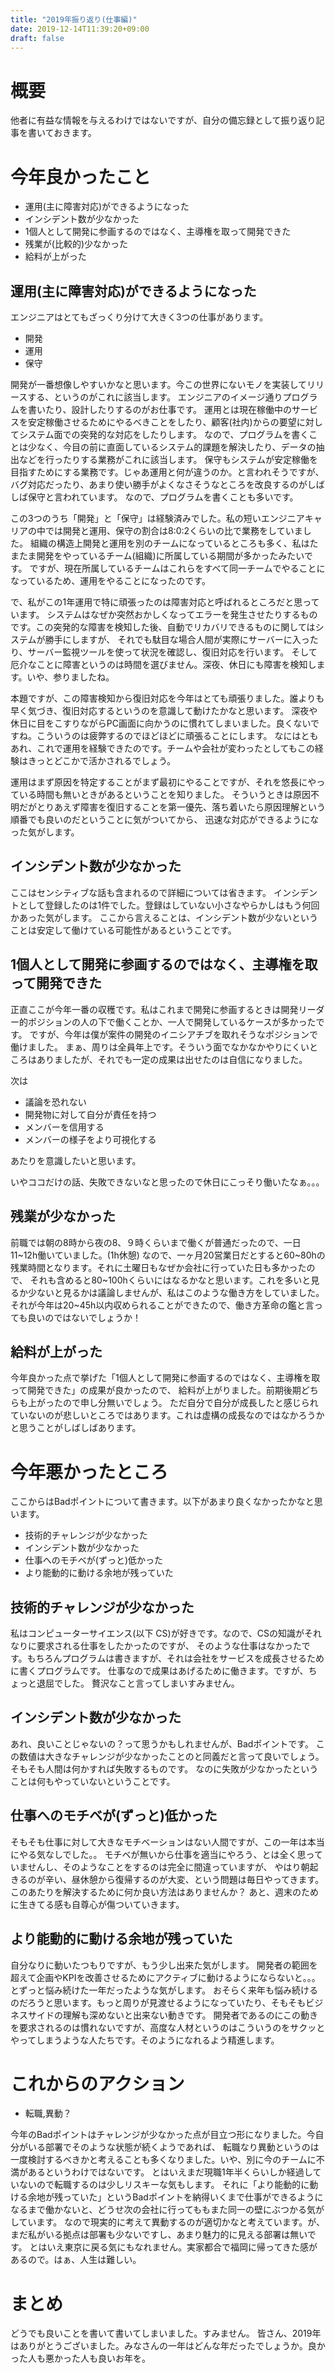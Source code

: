 ```yaml
---
title: "2019年振り返り(仕事編)"
date: 2019-12-14T11:39:20+09:00
draft: false
---
```


# 概要
他者に有益な情報を与えるわけではないですが、自分の備忘録として振り返り記事を書いておきます。


# 今年良かったこと
- 運用(主に障害対応)ができるようになった
- インシデント数が少なかった
- 1個人として開発に参画するのではなく、主導権を取って開発できた
- 残業が(比較的)少なかった
- 給料が上がった

## 運用(主に障害対応)ができるようになった
エンジニアはとてもざっくり分けて大きく3つの仕事があります。
- 開発
- 運用
- 保守

開発が一番想像しやすいかなと思います。今この世界にないモノを実装してリリースする、というのがこれに該当します。
エンジニアのイメージ通りプログラムを書いたり、設計したりするのがお仕事です。
運用とは現在稼働中のサービスを安定稼働させるためにやるべきことをしたり、顧客(社内)からの要望に対してシステム面での突発的な対応をしたりします。
なので、プログラムを書くことは少なく、今目の前に直面しているシステム的課題を解決したり、データの抽出などを行ったりする業務がこれに該当します。
保守もシステムが安定稼働を目指すためにする業務です。じゃあ運用と何が違うのか。と言われそうですが、バグ対応だったり、あまり使い勝手がよくなさそうなところを改良するのがしばしば保守と言われています。
なので、プログラムを書くことも多いです。

この3つのうち「開発」と「保守」は経験済みでした。私の短いエンジニアキャリアの中では開発と運用、保守の割合は8:0:2くらいの比で業務をしていました。
組織の構造上開発と運用を別のチームになっているところも多く、私はたまたま開発をやっているチーム(組織)に所属している期間が多かったみたいです。
ですが、現在所属しているチームはこれらをすべて同一チームでやることになっているため、運用をやることになったのです。

で、私がこの1年運用で特に頑張ったのは障害対応と呼ばれるところだと思っています。
システムはなぜか突然おかしくなってエラーを発生させたりするものです。この突発的な障害を検知した後、自動でリカバリできるものに関してはシステムが勝手にしますが、
それでも駄目な場合人間が実際にサーバーに入ったり、サーバー監視ツールを使って状況を確認し、復旧対応を行います。
そして厄介なことに障害というのは時間を選びません。深夜、休日にも障害を検知します。いや、参りましたね。

本題ですが、この障害検知から復旧対応を今年はとても頑張りました。誰よりも早く気づき、復旧対応するというのを意識して動けたかなと思います。
深夜や休日に目をこすりながらPC画面に向かうのに慣れてしまいました。良くないですね。こういうのは疲弊するのでほどほどに頑張ることにします。
なにはともあれ、これで運用を経験できたのです。チームや会社が変わったとしてもこの経験はきっとどこかで活かされるでしょう。

運用はまず原因を特定することがまず最初にやることですが、それを悠長にやっている時間も無いときがあるということを知りました。
そういうときは原因不明だがとりあえず障害を復旧することを第一優先、落ち着いたら原因理解という順番でも良いのだということに気がついてから、
迅速な対応ができるようになった気がします。

## インシデント数が少なかった
ここはセンシティブな話も含まれるので詳細については省きます。
インシデントとして登録したのは1件でした。登録はしていない小さなやらかしはもう何回かあった気がします。
ここから言えることは、インシデント数が少ないということは安定して働けている可能性があるということです。

## 1個人として開発に参画するのではなく、主導権を取って開発できた
正直ここが今年一番の収穫です。私はこれまで開発に参画するときは開発リーダー的ポジションの人の下で働くことか、一人で開発しているケースが多かったです。
ですが、今年は僕が案件の開発のイニシアチブを取れそうなポジションで働けました。
まぁ、周りは全員年上です。そういう面でなかなかやりにくいところはありましたが、それでも一定の成果は出せたのは自信になりました。

次は
- 議論を恐れない
- 開発物に対して自分が責任を持つ
- メンバーを信用する
- メンバーの様子をより可視化する

あたりを意識したいと思います。

いやココだけの話、失敗できないなと思ったので休日にこっそり働いたなぁ。。。

## 残業が少なかった
前職では朝の8時から夜の8、９時くらいまで働くが普通だったので、一日11~12h働いていました。(1h休憩)
なので、一ヶ月20営業日だとすると60~80hの残業時間となります。それに土曜日もなぜか会社に行っていた日も多かったので、
それも含めると80~100hくらいにはなるかなと思います。これを多いと見るか少ないと見るかは議論しませんが、私はこのような働き方をしていました。
それが今年は20~45h以内収められることができたので、働き方革命の鑑と言っても良いのではないでしょうか！

## 給料が上がった
今年良かった点で挙げた「1個人として開発に参画するのではなく、主導権を取って開発できた」の成果が良かったので、
給料が上がりました。前期後期どちらも上がったので申し分無いでしょう。
ただ自分で自分が成長したと感じられていないのが悲しいところではあります。これは虚構の成長なのではなかろうかと思うことがしばしばあります。

 
# 今年悪かったところ
ここからはBadポイントについて書きます。以下があまり良くなかったかなと思います。
- 技術的チャレンジが少なかった
- インシデント数が少なかった
- 仕事へのモチベが(ずっと)低かった
- より能動的に動ける余地が残っていた

## 技術的チャレンジが少なかった
私はコンピューターサイエンス(以下 CS)が好きです。なので、CSの知識がそれなりに要求される仕事をしたかったのですが、
そのような仕事はなかったです。もちろんプログラムは書きますが、それは会社をサービスを成長させるために書くプログラムです。
仕事なので成果はあげるために働きます。ですが、ちょっと退屈でした。
贅沢なこと言ってしまいすみません。

## インシデント数が少なかった
あれ、良いことじゃないの？って思うかもしれませんが、Badポイントです。
この数値は大きなチャレンジが少なかったことのと同義だと言って良いでしょう。そもそも人間は何かすれば失敗するものです。
なのに失敗が少なかったということは何もやっていないということです。

## 仕事へのモチベが(ずっと)低かった
そもそも仕事に対して大きなモチベーションはない人間ですが、この一年は本当にやる気なしでした。。
モチベが無いから仕事を適当にやろう、とは全く思っていませんし、そのようなことをするのは完全に間違っていますが、
やはり朝起きるのが辛い、昼休憩から復帰するのが大変、という問題は毎日やってきます。このあたりを解決するために何か良い方法はありませんか？
あと、週末のために生きてる感も自尊心が傷ついていきます。

## より能動的に動ける余地が残っていた
自分なりに動いたつもりですが、もう少し出来た気がします。
開発者の範囲を超えて企画やKPIを改善させるためにアクティブに動けるようにならないと。。。とずっと悩み続けた一年だったような気がします。
おそらく来年も悩み続けるのだろうと思います。もっと周りが見渡せるようになっていたり、そもそもビジネスサイドの理解も深めないと出来ない動きです。
開発者であるのにこの動きを要求されるのは慣れないですが、高度な人材というのはこういうのをサクッとやってしまうような人たちです。そのようになれるよう精進します。

# これからのアクション
- 転職,異動？

今年のBadポイントはチャレンジが少なかった点が目立つ形になりました。今自分がいる部署でそのような状態が続くようであれば、
転職なり異動というのは一度検討するべきかと考えることも多くなりました。いや、別に今のチームに不満があるというわけではないです。
とはいえまだ現職1年半くらいしか経過していないので転職するのは少しリスキーな気もします。
それに「より能動的に動ける余地が残っていた」というBadポイントを納得いくまで仕事ができるようになるまで働かないと、どうせ次の会社に行ってももまた同一の壁にぶつかる気がしています。
なので現実的に考えて異動するのが適切かなと考えています。が、まだ私がいる拠点は部署も少ないですし、あまり魅力的に見える部署は無いです。
とはいえ東京に戻る気にもなれません。実家都合で福岡に帰ってきた感があるので。はぁ、人生は難しい。

# まとめ
どうでも良いことを書いて書いてしまいました。すみません。
皆さん、2019年はありがとうございました。みなさんの一年はどんな年だったでしょうか。良かった人も悪かった人も良いお年を。
